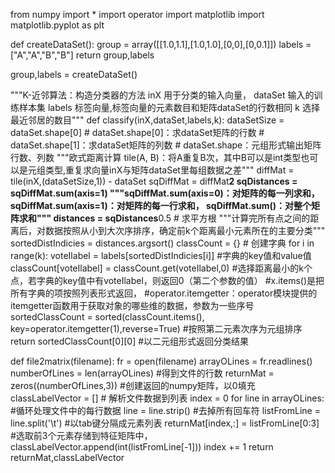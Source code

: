 from numpy import *
import operator
import matplotlib
import matplotlib.pyplot as plt

def createDataSet():
    group = array([[1.0,1.1],[1.0,1.0],[0,0],[0,0.1]])
    labels = ["A","A","B","B"]
    return group,labels

group,labels = createDataSet()

"""K-近邻算法：构造分类器的方法
inX  用于分类的输入向量，
dataSet 输入的训练样本集
labels  标签向量,标签向量的元素数目和矩阵dataSet的行数相同
k  选择最近邻居的数目"""
def classify(inX,dataSet,labels,k):
    dataSetSize = dataSet.shape[0]
    # dataSet.shape[0]：求dataSet矩阵的行数
    # dataSet.shape[1]：求dataSet矩阵的列数
    # dataSet.shape：元组形式输出矩阵行数、列数
    """欧式距离计算
    tile(A, B)：将A重复B次，其中B可以是int类型也可以是元组类型,重复求向量inX与矩阵dataSet里每组数据之差"""
    diffMat = tile(inX,(dataSetSize,1)) - dataSet
    sqDiffMat = diffMat**2
    sqDistances = sqDiffMat.sum(axis=1)
    """sqDiffMat.sum(axis=0)：对矩阵的每一列求和，sqDiffMat.sum(axis=1)：对矩阵的每一行求和，
    sqDiffMat.sum()：对整个矩阵求和"""
    distances = sqDistances**0.5  # 求平方根
    """计算完所有点之间的距离后，对数据按照从小到大次序排序，确定前k个距离最小元素所在的主要分类"""
    sortedDistIndicies = distances.argsort()
    classCount = {} # 创建字典
    for i in range(k):
        voteIlabel = labels[sortedDistIndicies[i]] #字典的key值和value值
        classCount[voteIlabel] = classCount.get(voteIlabel,0) #选择距离最小的k个点，若字典的key值中有voteIlabel，则返回0（第二个参数的值）
    #x.items()是把所有字典的项按照列表形式返回，
    #operator.itemgetter：operator模块提供的itemgetter函数用于获取对象的哪些维的数据，参数为一些序号
    sortedClassCount = sorted(classCount.items(),
                              key=operator.itemgetter(1),reverse=True) #按照第二元素次序为元组排序
    return sortedClassCount[0][0] #以二元组形式返回分类结果

def file2matrix(filename):
    fr = open(filename)
    arrayOLines = fr.readlines()
    numberOfLines = len(arrayOLines) #得到文件的行数
    returnMat = zeros((numberOfLines,3)) #创建返回的numpy矩阵，以0填充
    classLabelVector = [] # 解析文件数据到列表
    index = 0
    for line in arrayOLines: #循环处理文件中的每行数据
        line = line.strip() #去掉所有回车符
        listFromLine = line.split('\t') #以tab键分隔成元素列表
        returnMat[index,:] = listFromLine[0:3] #选取前3个元素存储到特征矩阵中，
        classLabelVector.append(int(listFromLine[-1]))
        index += 1
    return returnMat,classLabelVector
